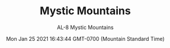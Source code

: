 ---
category: "wall_covering"
date: "Mon Jan 25 2021 16:43:44 GMT-0700 (Mountain Standard Time)"
description: "null"
designer: "The ArtLifting Collection"
href: "https://www.areaenvironments.com/the-artlifting-collection"
image_primary: "./img/AL+Mystic+Mountians+Art+WEB.jpg"
image_secondary: "./img/AL+Mystic+Mountains+Interior+WEB.jpg"
image_thumb: "./img/Artlifting.png"
manufacturer: "Area Environments"
slug: "/manufacturers/area_environments/wall_covering/mystic_mountains"
subtitle: "AL-8 Mystic Mountains"
tags:
  - "area_environments"
  - "wall_covering"
title: "Mystic Mountains"
---